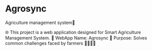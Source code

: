 # Agrosync
Agriculture management system🌱


🌐 This project is a web application designed for Smart Agriculture Management System.
🌱 WebApp Name: Agrosync
🎯 Purpose: Solves common challenges faced by farmers 👨‍🌾👩‍🌾
